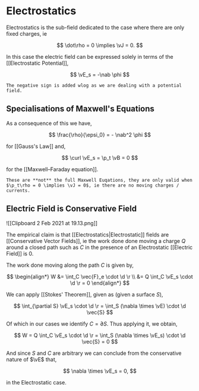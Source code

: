 # Electrostatics

Electrostatics is the sub-field dedicated to the case where there are only fixed charges, ie

$$ \dot\rho = 0 \implies \vJ = 0. $$

In this case the electric field can be expressed solely in terms of the [[Electrostatic Potential]],

$$
\vE_s = -\nab \phi
$$

```ad-info
The negative sign is added wlog as we are dealing with a potential field.
```

## Specialisations of Maxwell's Equations

As a consequence of this we have,

$$
\frac{\rho}{\epsi_0} = - \nab^2 \phi
$$

for [[Gauss's Law]] and,

$$
\curl \vE_s = \p_t \vB = 0
$$

for the [[Maxwell–Faraday equation]].

```ad-warning
These are **not** the full Maxwell Euqations, they are only valid when $\p_t\rho = 0 \implies \vJ = 0$, ie there are no moving charges / currents.
```

## Electric Field is Conservative Field

![[Clipboard 2 Feb 2021 at 19.13.png]]

The empirical claim is that [[Electrostatics|Electrostatic]] fields are [[Conservative Vector Fields]], ie the work done done moving a charge $Q$ around a closed path such as $C$ in the presence of an Electrostatic [[Electric Field]] is $0$.

The work done moving along the path $C$ is given by,

$$
\begin{align*}
W
&= \int_C \vec{F}_e \cdot \d \r \\
&= Q \int_C \vE_s \cdot \d \r = 0
\end{align*}
$$

We can apply [[Stokes' Theorem]], given as (given a surface $S$),

$$
\int_{\partial S} \vE_s \cdot \d \r = \int_S (\nabla \times \vE) \cdot \d \vec{S}
$$

Of which in our cases we identify $C = \partial S$. Thus applying it, we obtain,

$$
W = Q \int_C \vE_s \cdot \d \r = \int_S (\nabla \times \vE_s) \cdot \d \vec{S} = 0
$$

And since $S$ and $C$ are arbitrary we can conclude from the conservative nature of $\vE$ that,

$$
\nabla \times \vE_s = 0,
$$

in the Electrostatic case.
